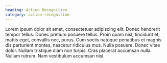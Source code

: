 ```yaml
---
heading: Action Recognition
category: action-recognition
---
```


Lorem ipsum dolor sit amet, consectetuer adipiscing elit. Donec hendrerit
tempor tellus. Donec pretium posuere tellus. Proin quam nisl, tincidunt et,
mattis eget, convallis nec, purus. Cum sociis natoque penatibus et magnis dis
parturient montes, nascetur ridiculus mus. Nulla posuere. Donec vitae
dolor. Nullam tristique diam non turpis. Cras placerat accumsan nulla. Nullam
rutrum. Nam vestibulum accumsan nisl.
